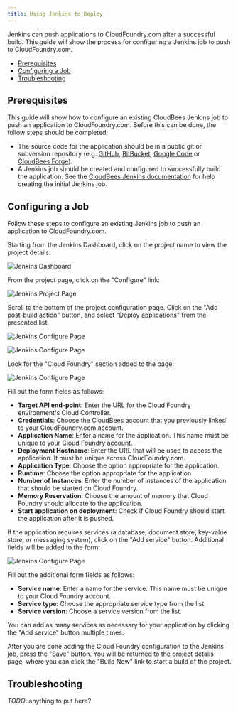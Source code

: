 ```yaml
---
title: Using Jenkins to Deploy
---
```


Jenkins can push applications to CloudFoundry.com after a successful build. This guide will show the process for configuring a Jenkins job to push to CloudFoundry.com. 

* [Prerequisites](#prerequisites)
* [Configuring a Job](#config)
* [Troubleshooting](#troubleshooting)

## <a id='prerequisites'></a>Prerequisites ##

This guide will show how to configure an existing CloudBees Jenkins job to push an application to CloudFoundry.com. Before this can be done, the follow steps should be completed: 

* The source code for the application should be in a public git or subversion repository (e.g. [GitHub](http://www.github.com), [BitBucket](https://bitbucket.org/), [Google Code](http://code.google.com/hosting/) or [CloudBees Forge](http://www.cloudbees.com/)).
* A Jenkins job should be created and configured to successfully build the application. See the [CloudBees Jenkins documentation](http://developer.cloudbees.com/bin/view/DEV/Getting+started+with+Jenkins) for help creating the initial Jenkins job. 

## <a id='config'></a>Configuring a Job ##

Follow these steps to configure an existing Jenkins job to push an application to CloudFoundry.com.

Starting from the Jenkins Dashboard, click on the project name to view the project details:

![Jenkins Dashboard](community/integration/cloudbees/jenkins-dashboard.png)

From the project page, click on the "Configure" link: 

![Jenkins Project Page](community/integration/cloudbees/jenkins-project.png)

Scroll to the bottom of the project configuration page. Click on the "Add post-build action" button, and select "Deploy applications" from the presented list.

![Jenkins Configure Page](community/integration/cloudbees/jenkins-project-configure-1.png)

![Jenkins Configure Page](community/integration/cloudbees/jenkins-project-configure-2.png)

Look for the "Cloud Foundry" section added to the page:

![Jenkins Configure Page](community/integration/cloudbees/jenkins-project-configure-3.png)

Fill out the form fields as follows:

* **Target API end-point**: Enter the URL for the Cloud Foundry environment's Cloud Controller. 
* **Credentials**: Choose the CloudBees account that you previously linked to your CloudFoundry.com account.
* **Application Name**: Enter a name for the application. This name must be unique to your Cloud Foundry account.
* **Deployment Hostname**: Enter the URL that will be used to access the application. It must be unique across CloudFoundry.com. 
* **Application Type**: Choose the option appropriate for the application. 
* **Runtime**: Choose the option appropriate for the application
* **Number of Instances**: Enter the number of instances of the application that should be started on Cloud Foundry. 
* **Memory Reservation**: Choose the amount of memory that Cloud Foundry should allocate to the application.
* **Start application on deployment**: Check if Cloud Foundry should start the application after it is pushed. 

If the application requires services (a database, document store, key-value store, or messaging system), click on the "Add service" button. Additional fields will be added to the form: 

![Jenkins Configure Page](community/integration/cloudbees/jenkins-project-configure-4.png)

Fill out the additional form fields as follows: 

* **Service name**: Enter a name for the service. This name must be unique to your Cloud Foundry account.
* **Service type**: Choose the appropriate service type from the list.
* **Service version**: Choose a service version from the list. 

You can add as many services as necessary for your application by clicking the "Add service" button multiple times. 

After you are done adding the Cloud Foundry configuration to the Jenkins job, press the "Save" button. You will be returned to the project details page, where you can click the "Build Now" link to start a build of the project. 

## <a id='troubleshooting'></a>Troubleshooting ##

*TODO*: anything to put here?

